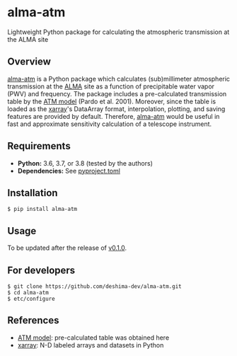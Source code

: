 # alma-atm
Lightweight Python package for calculating the atmospheric transmission at the ALMA site

## Overview

[alma-atm] is a Python package which calculates (sub)millimeter atmospheric transmission at the [ALMA] site as a function of precipitable water vapor (PWV) and frequency.
The package includes a pre-calculated transmission table by the [ATM model] (Pardo et al. 2001).
Moreover, since the table is loaded as the [xarray]'s DataArray format, interpolation, plotting, and saving features are provided by default.
Therefore, [alma-atm] would be useful in fast and approximate sensitivity calculation of a telescope instrument.

## Requirements

- **Python:** 3.6, 3.7, or 3.8 (tested by the authors)
- **Dependencies:** See [pyproject.toml](https://github.com/deshima-dev/alma-atm/blob/master/pyproject.toml)

## Installation

```shell
$ pip install alma-atm
```

## Usage

To be updated after the release of [v0.1.0](https://github.com/deshima-dev/alma-atm/milestone/2).

## For developers

```shell
$ git clone https://github.com/deshima-dev/alma-atm.git
$ cd alma-atm
$ etc/configure
```

## References

- [ATM model]: pre-calculated table was obtained here
- [xarray]: N-D labeled arrays and datasets in Python

[alma-atm]: https://pypi.org/project/alma-atm/
[ALMA]: https://almascience.nao.ac.jp/
[ATM model]: https://almascience.nao.ac.jp/about-alma/atmosphere-model
[Poetry]: https://python-poetry.org/
[xarray]: https://xarray.pydata.org/en/stable/
